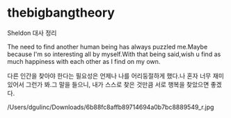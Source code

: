 # thebigbangtheory
Sheldon 대사 정리

The need to find another human being has always puzzled me.Maybe because I'm so interesting all by myself.With that being said,wish u find as much happiness with each other as I find on my own.

다른 인간을 찾아야 한다는 필요성은 언제나 나를 어리둥절하게 했다.나 혼자 너무 재미있어서 그런가 봐.그 말을 들으니, 내가 스스로 찾은 것만큼 서로 행복을 찾았으면 좋겠다.

/Users/dgulinc/Downloads/6b88fc8affb89714694a0b7bc8889549_r.jpg
